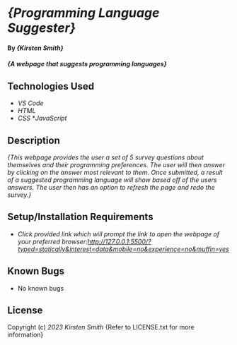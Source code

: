 # _{Programming Language Suggester}_

#### By _**{Kirsten Smith}**_

#### _{A webpage that suggests programming languages}_

## Technologies Used

* _VS Code_
* _HTML_
* _CSS_
*_JavaScript_

## Description

_{This webpage provides the user a set of 5 survey questions about themselves and their programming preferences. The user will then answer by clicking on the answer most relevant to them. Once submitted, a result of a suggested programming language will show based off of the users answers. The user then has an option to refresh the page and redo the survey.}_

## Setup/Installation Requirements

* _Click provided link which will prompt the link to open the webpage of your preferred browser:http://127.0.0.1:5500/?typed=statically&interest=data&mobile=no&experience=no&muffin=yes_

## Known Bugs

* No known bugs


## License

Copyright (c) _2023_ _Kirsten Smith_
{Refer to LICENSE.txt for more information}